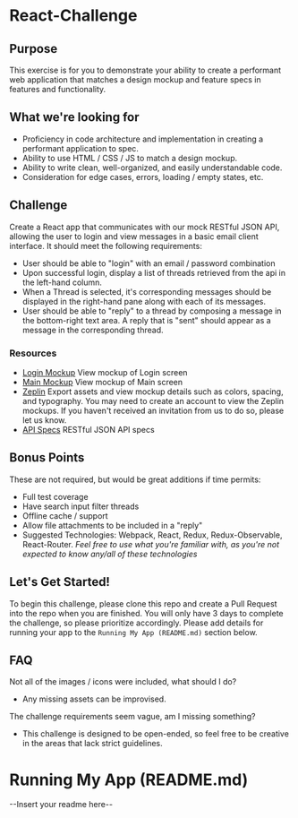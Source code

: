 # React-Challenge

## Purpose

This exercise is for you to demonstrate your ability to create a performant web application that matches a design mockup and feature specs in features and functionality.

## What we're looking for

* Proficiency in code architecture and implementation in creating a performant application to spec.
* Ability to use HTML / CSS / JS to match a design mockup.
* Ability to write clean, well-organized, and easily understandable code.
* Consideration for edge cases, errors, loading / empty states, etc.

## Challenge

Create a React app that communicates with our mock RESTful JSON API, allowing the user to login and view messages in a basic email client interface. It should meet the following requirements:

* User should be able to "login" with an email / password combination
* Upon successful login, display a list of threads retrieved from the api in the left-hand column.
* When a Thread is selected, it's corresponding messages should be displayed in the right-hand pane along with each of its messages.
* User should be able to "reply" to a thread by composing a message in the bottom-right text area. A reply that is "sent" should appear as a message in the corresponding thread.

### Resources
- [Login Mockup](/Login.png) View mockup of Login screen
- [Main Mockup](/Main.png) View mockup of Main screen
- [Zeplin](https://zpl.io/Z1VIEEs) Export assets and view mockup details such as colors, spacing, and typography. You may need to create an account to view the Zeplin mockups. If you haven't received an invitation from us to do so, please let us know.
- [API Specs](/api.md) RESTful JSON API specs

## Bonus Points

These are not required, but would be great additions if time permits:

* Full test coverage
* Have search input filter threads
* Offline cache / support
* Allow file attachments to be included in a "reply"
* Suggested Technologies: Webpack, React, Redux, Redux-Observable, React-Router. *Feel free to use what you're familiar with, as you're not expected to know any/all of these technologies*

## Let's Get Started!

To begin this challenge, please clone this repo and create a Pull Request into the repo when you are finished. You will only have 3 days to complete the challenge, so please prioritize accordingly. Please add details for running your app to the `Running My App (README.md)` section below.

## FAQ

Not all of the images / icons were included, what should I do?
* Any missing assets can be improvised.

The challenge requirements seem vague, am I missing something?
* This challenge is designed to be open-ended, so feel free to be creative in the areas that lack strict guidelines.

# Running My App (README.md)

--Insert your readme here--
